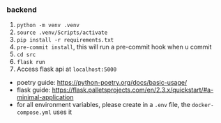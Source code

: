 ### backend

1. `python -m venv .venv`
2. `source .venv/Scripts/activate`
3. `pip install -r requirements.txt`
4. `pre-commit install`, this will run a pre-commit hook when u commit
5. `cd src`
6. `flask run`
7. Access flask api at `localhost:5000`

- poetry guide: https://python-poetry.org/docs/basic-usage/
- flask guide: https://flask.palletsprojects.com/en/2.3.x/quickstart/#a-minimal-application
- for all environment variables, please create in a `.env` file, the `docker-compose.yml` uses it
